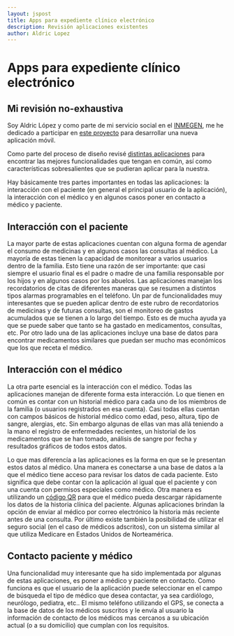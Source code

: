 ```yaml
---
layout: jspost
title: Apps para expediente clínico electrónico
description: Revisión aplicaciones existentes
author: Aldric Lopez
---
```


# Apps para expediente clínico electrónico
## Mi revisión no-exhaustiva

Soy Aldric López y como parte de mi servicio social en el
[INMEGEN](http://www.inmegen.gob.mx/), me he dedicado a participar en
[este proyecto](https://github.com/LC3-INMEGEN/ECEP) para desarrollar
una nueva aplicación móvil.

Como parte del proceso de diseño revisé
[distintas aplicaciones](https://github.com/LC3-INMEGEN/ECEP/blob/master/aplicaciones.md)
para encontrar las mejores funcionalidades que tengan en común, así
como características sobresalientes que se pudieran aplicar para la
nuestra.

Hay básicamente tres partes importantes en todas las aplicaciones: la
interacción con el paciente (en general el principal usuario de la
aplicación), la interacción con el médico y en algunos casos poner en
contacto a médico y paciente.

## Interacción con el paciente

La mayor parte de estas aplicaciones cuentan con alguna forma de
agendar el consumo de medicinas y en algunos casos las consultas al
médico. La mayoría de estas tienen la capacidad de monitorear a varios
usuarios dentro de la familia. Esto tiene una razón de ser importante:
que casi siempre el usuario final es el padre o madre de una familia
responsable por los hijos y en algunos casos por los abuelos. Las
aplicaciones manejan los recordatorios de citas de diferentes maneras
que se resumen a distintos tipos alarmas programables en el teléfono.
Un par de funcionalidades muy interesantes que se pueden aplicar
dentro de este rubro de recordatorios de medicinas y de futuras
consultas, son el monitoreo de gastos acumulados que se tienen a lo
largo del tiempo. Esto es de mucha ayuda ya que se puede saber que
tanto se ha gastado en medicamentos, consultas, etc. Por otro lado una
de las aplicaciones incluye una base de datos para encontrar
medicamentos similares que puedan ser mucho mas económicos que los que
receta el médico.

## Interacción con el médico

La otra parte esencial es la interacción con el médico. Todas las
aplicaciones manejan de diferente forma esta interacción. Lo que
tienen en común es contar con un historial médico para cada uno de los
miembros de la familia (o usuarios registrados en esa cuenta). Casi
todas ellas cuentan con campos básicos de historial médico como edad,
peso, altura, tipo de sangre, alergias, etc. Sin embargo algunas de
ellas van mas allá teniendo a la mano el registro de enfermedades
recientes, un historial de los medicamentos que se han tomado, análisis de
sangre por fecha y resultados gráficos de todos estos datos.

Lo que mas diferencía a las aplicaciones es la forma en que se le
presentan estos datos al médico. Una manera es conectarse a una base
de datos a la que el médico tiene acceso para revisar los datos de
cada paciente. Esto significa que debe contar con la aplicación al
igual que el paciente y con una cuenta con permisos especiales como
médico. Otra manera es utilizando un
[código QR](https://es.wikipedia.org/wiki/C%C3%B3digo_QR) para que el
médico pueda descargar rápidamente los datos de la historia clínica
del paciente. Algunas aplicaciones brindan la opción de enviar al
médico por correo electrónico la historia más reciente antes de una
consulta. Por último existe también la posibilidad de utilizar el
seguro social (en el caso de médicos adscritos), con un sistema similar
al que utiliza Medicare en Estados Unidos de Norteamérica.


## Contacto paciente y médico

Una funcionalidad muy interesante que ha sido implementada por algunas
de estas aplicaciones, es poner a médico y paciente en contacto. Como
funciona es que el usuario de la aplicación puede seleccionar en el
campo de búsqueda el tipo de médico que desea contactar, ya sea
cardiólogo, neurólogo, pediatra, etc.. El mismo teléfono utilizando el
GPS, se conecta a la base de datos de los médicos suscritos y le envía
al usuario la información de contacto de los médicos mas cercanos a su
ubicación actual (o a su domicilio) que cumplan con los requisitos.
